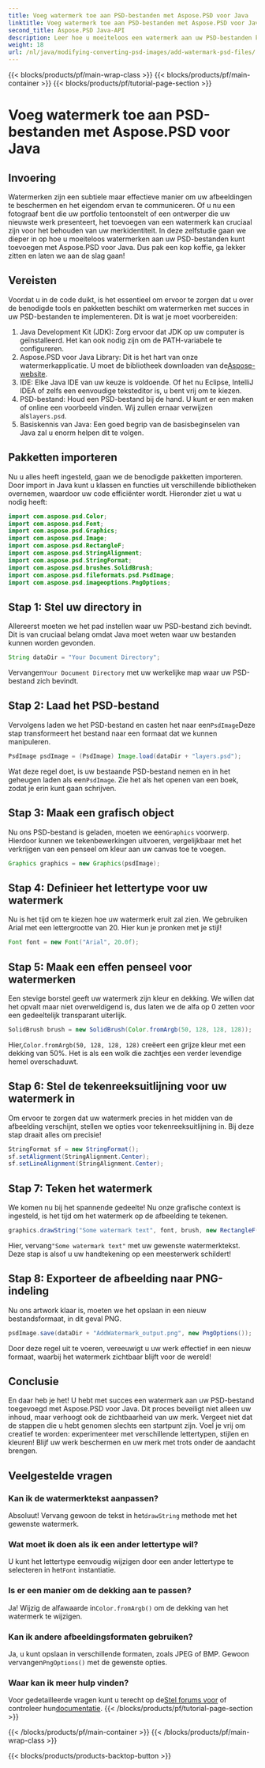 ```yaml
---
title: Voeg watermerk toe aan PSD-bestanden met Aspose.PSD voor Java
linktitle: Voeg watermerk toe aan PSD-bestanden met Aspose.PSD voor Java
second_title: Aspose.PSD Java-API
description: Leer hoe u moeiteloos een watermerk aan uw PSD-bestanden kunt toevoegen met Aspose.PSD voor Java. Bescherm uw afbeeldingen met een eenvoudige stapsgewijze handleiding.
weight: 18
url: /nl/java/modifying-converting-psd-images/add-watermark-psd-files/
---
```


{{< blocks/products/pf/main-wrap-class >}}
{{< blocks/products/pf/main-container >}}
{{< blocks/products/pf/tutorial-page-section >}}

# Voeg watermerk toe aan PSD-bestanden met Aspose.PSD voor Java

## Invoering
Watermerken zijn een subtiele maar effectieve manier om uw afbeeldingen te beschermen en het eigendom ervan te communiceren. Of u nu een fotograaf bent die uw portfolio tentoonstelt of een ontwerper die uw nieuwste werk presenteert, het toevoegen van een watermerk kan cruciaal zijn voor het behouden van uw merkidentiteit. In deze zelfstudie gaan we dieper in op hoe u moeiteloos watermerken aan uw PSD-bestanden kunt toevoegen met Aspose.PSD voor Java. Dus pak een kop koffie, ga lekker zitten en laten we aan de slag gaan!
## Vereisten
Voordat u in de code duikt, is het essentieel om ervoor te zorgen dat u over de benodigde tools en pakketten beschikt om watermerken met succes in uw PSD-bestanden te implementeren. Dit is wat je moet voorbereiden:
1. Java Development Kit (JDK): Zorg ervoor dat JDK op uw computer is geïnstalleerd. Het kan ook nodig zijn om de PATH-variabele te configureren.
2. Aspose.PSD voor Java Library: Dit is het hart van onze watermerkapplicatie. U moet de bibliotheek downloaden van de[Aspose-website](https://releases.aspose.com/psd/java/).
3. IDE: Elke Java IDE van uw keuze is voldoende. Of het nu Eclipse, IntelliJ IDEA of zelfs een eenvoudige teksteditor is, u bent vrij om te kiezen.
4.  PSD-bestand: Houd een PSD-bestand bij de hand. U kunt er een maken of online een voorbeeld vinden. Wij zullen ernaar verwijzen als`layers.psd`.
5. Basiskennis van Java: Een goed begrip van de basisbeginselen van Java zal u enorm helpen dit te volgen.
## Pakketten importeren
Nu u alles heeft ingesteld, gaan we de benodigde pakketten importeren. Door import in Java kunt u klassen en functies uit verschillende bibliotheken overnemen, waardoor uw code efficiënter wordt. Hieronder ziet u wat u nodig heeft:
```java
import com.aspose.psd.Color;
import com.aspose.psd.Font;
import com.aspose.psd.Graphics;
import com.aspose.psd.Image;
import com.aspose.psd.RectangleF;
import com.aspose.psd.StringAlignment;
import com.aspose.psd.StringFormat;
import com.aspose.psd.brushes.SolidBrush;
import com.aspose.psd.fileformats.psd.PsdImage;
import com.aspose.psd.imageoptions.PngOptions;
```
## Stap 1: Stel uw directory in
Allereerst moeten we het pad instellen waar uw PSD-bestand zich bevindt. Dit is van cruciaal belang omdat Java moet weten waar uw bestanden kunnen worden gevonden. 
```java
String dataDir = "Your Document Directory";
```
 Vervangen`Your Document Directory` met uw werkelijke map waar uw PSD-bestand zich bevindt.
## Stap 2: Laad het PSD-bestand
 Vervolgens laden we het PSD-bestand en casten het naar een`PsdImage`Deze stap transformeert het bestand naar een formaat dat we kunnen manipuleren.
```java
PsdImage psdImage = (PsdImage) Image.load(dataDir + "layers.psd");
```
 Wat deze regel doet, is uw bestaande PSD-bestand nemen en in het geheugen laden als een`PsdImage`. Zie het als het openen van een boek, zodat je erin kunt gaan schrijven.
## Stap 3: Maak een grafisch object
 Nu ons PSD-bestand is geladen, moeten we een`Graphics` voorwerp. Hierdoor kunnen we tekenbewerkingen uitvoeren, vergelijkbaar met het verkrijgen van een penseel om kleur aan uw canvas toe te voegen.
```java
Graphics graphics = new Graphics(psdImage);
```
## Stap 4: Definieer het lettertype voor uw watermerk
Nu is het tijd om te kiezen hoe uw watermerk eruit zal zien. We gebruiken Arial met een lettergrootte van 20. Hier kun je pronken met je stijl!
```java
Font font = new Font("Arial", 20.0f);
```
## Stap 5: Maak een effen penseel voor watermerken
Een stevige borstel geeft uw watermerk zijn kleur en dekking. We willen dat het opvalt maar niet overweldigend is, dus laten we de alfa op 0 zetten voor een gedeeltelijk transparant uiterlijk.
```java
SolidBrush brush = new SolidBrush(Color.fromArgb(50, 128, 128, 128));
```
 Hier,`Color.fromArgb(50, 128, 128, 128)` creëert een grijze kleur met een dekking van 50%. Het is als een wolk die zachtjes een verder levendige hemel overschaduwt.
## Stap 6: Stel de tekenreeksuitlijning voor uw watermerk in
Om ervoor te zorgen dat uw watermerk precies in het midden van de afbeelding verschijnt, stellen we opties voor tekenreeksuitlijning in. Bij deze stap draait alles om precisie!
```java
StringFormat sf = new StringFormat();
sf.setAlignment(StringAlignment.Center);
sf.setLineAlignment(StringAlignment.Center);
```
## Stap 7: Teken het watermerk
We komen nu bij het spannende gedeelte! Nu onze grafische context is ingesteld, is het tijd om het watermerk op de afbeelding te tekenen.
```java
graphics.drawString("Some watermark text", font, brush, new RectangleF(0, 0, psdImage.getWidth(), psdImage.getHeight()), sf);
```
 Hier, vervang`"Some watermark text"` met uw gewenste watermerktekst. Deze stap is alsof u uw handtekening op een meesterwerk schildert!
## Stap 8: Exporteer de afbeelding naar PNG-indeling
Nu ons artwork klaar is, moeten we het opslaan in een nieuw bestandsformaat, in dit geval PNG. 
```java
psdImage.save(dataDir + "AddWatermark_output.png", new PngOptions());
```
Door deze regel uit te voeren, vereeuwigt u uw werk effectief in een nieuw formaat, waarbij het watermerk zichtbaar blijft voor de wereld!
## Conclusie
En daar heb je het! U hebt met succes een watermerk aan uw PSD-bestand toegevoegd met Aspose.PSD voor Java. Dit proces beveiligt niet alleen uw inhoud, maar verhoogt ook de zichtbaarheid van uw merk. Vergeet niet dat de stappen die u hebt genomen slechts een startpunt zijn. Voel je vrij om creatief te worden: experimenteer met verschillende lettertypen, stijlen en kleuren! Blijf uw werk beschermen en uw merk met trots onder de aandacht brengen. 
## Veelgestelde vragen
### Kan ik de watermerktekst aanpassen?
 Absoluut! Vervang gewoon de tekst in het`drawString` methode met het gewenste watermerk.
### Wat moet ik doen als ik een ander lettertype wil?
 U kunt het lettertype eenvoudig wijzigen door een ander lettertype te selecteren in het`Font` instantiatie.
### Is er een manier om de dekking aan te passen?
 Ja! Wijzig de alfawaarde in`Color.fromArgb()` om de dekking van het watermerk te wijzigen.
### Kan ik andere afbeeldingsformaten gebruiken?
 Ja, u kunt opslaan in verschillende formaten, zoals JPEG of BMP. Gewoon vervangen`PngOptions()` met de gewenste opties.
### Waar kan ik meer hulp vinden?
 Voor gedetailleerde vragen kunt u terecht op de[Stel forums voor](https://forum.aspose.com/c/psd/34) of controleer hun[documentatie](https://reference.aspose.com/psd/java/).
{{< /blocks/products/pf/tutorial-page-section >}}

{{< /blocks/products/pf/main-container >}}
{{< /blocks/products/pf/main-wrap-class >}}

{{< blocks/products/products-backtop-button >}}
